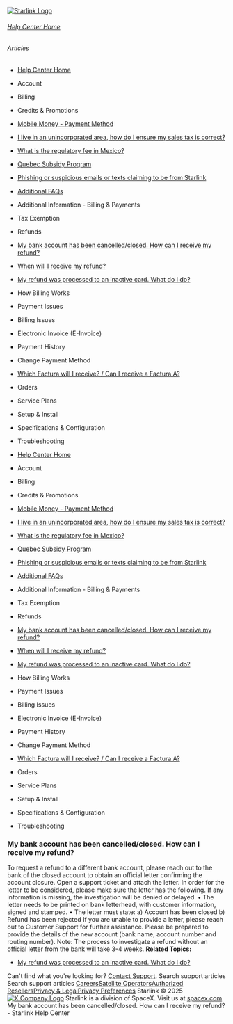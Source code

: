 [![Starlink Logo](https://www.starlink.com/_next/image?url=%2Fassets%2Fimages%2Flogo%2Flogo_white.png&w=3840&q=75)](https://www.starlink.com/support/article/<https:/www.starlink.com/>)
###### [Help Center Home](https://www.starlink.com/support/article/</support>)
###### Articles
  * [Help Center Home](https://www.starlink.com/support/article/</support>)
  * Account
  * Billing
  * Credits & Promotions
  * [Mobile Money - Payment Method](https://www.starlink.com/support/article/</support/article/9b82b08e-3d7a-f94f-c938-9322746f1b76>)
  * [I live in an unincorporated area, how do I ensure my sales tax is correct?](https://www.starlink.com/support/article/</support/article/96c599f8-db14-d297-4138-3b04e92b17ad>)
  * [What is the regulatory fee in Mexico? ](https://www.starlink.com/support/article/</support/article/c0a598ac-937e-958f-4b8d-c01dbd92dac1>)
  * [Quebec Subsidy Program](https://www.starlink.com/support/article/</support/article/7e140ce0-40ab-1c71-3fd5-0c7177cd83f9>)
  * [Phishing or suspicious emails or texts claiming to be from Starlink](https://www.starlink.com/support/article/</support/article/7eedb59e-9c8d-0f34-b40d-37921d0fe98a>)
  * [Additional FAQs](https://www.starlink.com/support/article/</support/article/9334ff65-c6e4-00d3-23ca-4ac4007c88fa>)
  * Additional Information - Billing & Payments
  * Tax Exemption
  * Refunds
  * [My bank account has been cancelled/closed. How can I receive my refund?](https://www.starlink.com/support/article/</support/article/16b930db-922d-cbd8-da64-b572eb432123>)
  * [When will I receive my refund?](https://www.starlink.com/support/article/</support/article/b530b7dd-1222-6c4f-b146-284fd1048ac1>)
  * [My refund was processed to an inactive card. What do I do?](https://www.starlink.com/support/article/</support/article/8dd88d46-f9dc-4d6d-62e9-cfbeb2849709>)
  * How Billing Works
  * Payment Issues
  * Billing Issues
  * Electronic Invoice (E-Invoice)
  * Payment History
  * Change Payment Method
  * [Which Factura will I receive? / Can I receive a Factura A?](https://www.starlink.com/support/article/</support/article/4f44e3a8-e82f-1d80-3608-f04a7d6a4b3b>)
  * Orders
  * Service Plans
  * Setup & Install
  * Specifications & Configuration
  * Troubleshooting


  * [Help Center Home](https://www.starlink.com/support/article/</support>)
  * Account
  * Billing
  * Credits & Promotions
  * [Mobile Money - Payment Method](https://www.starlink.com/support/article/</support/article/9b82b08e-3d7a-f94f-c938-9322746f1b76>)
  * [I live in an unincorporated area, how do I ensure my sales tax is correct?](https://www.starlink.com/support/article/</support/article/96c599f8-db14-d297-4138-3b04e92b17ad>)
  * [What is the regulatory fee in Mexico? ](https://www.starlink.com/support/article/</support/article/c0a598ac-937e-958f-4b8d-c01dbd92dac1>)
  * [Quebec Subsidy Program](https://www.starlink.com/support/article/</support/article/7e140ce0-40ab-1c71-3fd5-0c7177cd83f9>)
  * [Phishing or suspicious emails or texts claiming to be from Starlink](https://www.starlink.com/support/article/</support/article/7eedb59e-9c8d-0f34-b40d-37921d0fe98a>)
  * [Additional FAQs](https://www.starlink.com/support/article/</support/article/9334ff65-c6e4-00d3-23ca-4ac4007c88fa>)
  * Additional Information - Billing & Payments
  * Tax Exemption
  * Refunds
  * [My bank account has been cancelled/closed. How can I receive my refund?](https://www.starlink.com/support/article/</support/article/16b930db-922d-cbd8-da64-b572eb432123>)
  * [When will I receive my refund?](https://www.starlink.com/support/article/</support/article/b530b7dd-1222-6c4f-b146-284fd1048ac1>)
  * [My refund was processed to an inactive card. What do I do?](https://www.starlink.com/support/article/</support/article/8dd88d46-f9dc-4d6d-62e9-cfbeb2849709>)
  * How Billing Works
  * Payment Issues
  * Billing Issues
  * Electronic Invoice (E-Invoice)
  * Payment History
  * Change Payment Method
  * [Which Factura will I receive? / Can I receive a Factura A?](https://www.starlink.com/support/article/</support/article/4f44e3a8-e82f-1d80-3608-f04a7d6a4b3b>)
  * Orders
  * Service Plans
  * Setup & Install
  * Specifications & Configuration
  * Troubleshooting


### My bank account has been cancelled/closed. How can I receive my refund?
To request a refund to a different bank account, please reach out to the bank of the closed account to obtain an official letter confirming the account closure. Open a support ticket and attach the letter. 
In order for the letter to be considered, please make sure the letter has the following. If any information is missing, the investigation will be denied or delayed. 
• The letter needs to be printed on bank letterhead, with customer information, signed and stamped. 
• The letter must state: a) Account has been closed b) Refund has been rejected
If you are unable to provide a letter, please reach out to Customer Support for further assistance. Please be prepared to provide the details of the new account (bank name, account number and routing number). 
Note: The process to investigate a refund without an official letter from the bank will take 3-4 weeks.
**Related Topics:**
  * [My refund was processed to an inactive card. What do I do?](https://www.starlink.com/support/article/<https:/support.starlink.com/?topic=8dd88d46-f9dc-4d6d-62e9-cfbeb2849709>)


Can't find what you're looking for? [Contact Support](https://www.starlink.com/support/article/</support/tickets?sourceType=web_article_help_center&sourceValue=16b930db-922d-cbd8-da64-b572eb432123>).
Search support articles
Search support articles
[Careers](https://www.starlink.com/support/article/<https:/www.spacex.com/careers>)[Satellite Operators](https://www.starlink.com/support/article/<https:/starlink.com/satellite-operators>)[Authorized Resellers](https://www.starlink.com/support/article/<https:/starlink.com/resellers>)[Privacy & Legal](https://www.starlink.com/support/article/<https:/starlink.com/legal>)[Privacy Preferences](https://www.starlink.com/support/article/<>)
Starlink © 2025
[![X Company Logo](https://www.starlink.com/assets/images/icons/x-logo.svg)](https://www.starlink.com/support/article/<https:/twitter.com/Starlink>)
Starlink is a division of SpaceX. Visit us at [spacex.com](https://www.starlink.com/support/article/<https:/www.spacex.com/>)
My bank account has been cancelled/closed. How can I receive my refund? - Starlink Help Center
